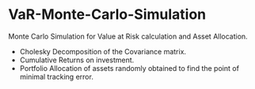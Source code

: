 # VaR-Monte-Carlo-Simulation
Monte Carlo Simulation for Value at Risk calculation and Asset Allocation.


- Cholesky Decomposition of the Covariance matrix.
- Cumulative Returns on investment.
- Portfolio Allocation of assets randomly obtained to find the point of minimal tracking error.
